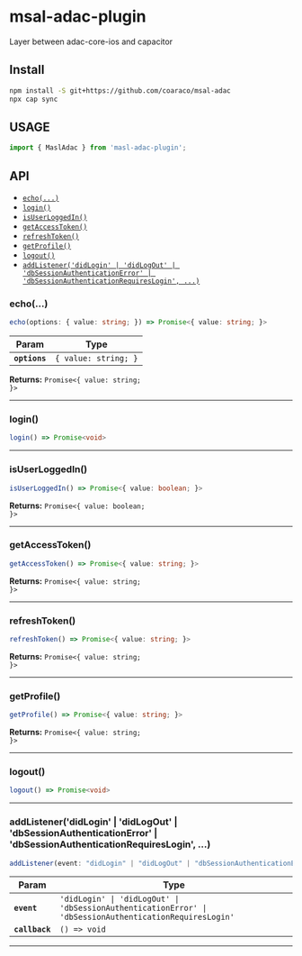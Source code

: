 # msal-adac-plugin

Layer between adac-core-ios and capacitor

## Install

```bash
npm install -S git+https://github.com/coaraco/msal-adac
npx cap sync
```

## USAGE
```typescript
import { MaslAdac } from 'masl-adac-plugin';
```

## API

<docgen-index>

* [`echo(...)`](#echo)
* [`login()`](#login)
* [`isUserLoggedIn()`](#isuserloggedin)
* [`getAccessToken()`](#getaccesstoken)
* [`refreshToken()`](#refreshtoken)
* [`getProfile()`](#getprofile)
* [`logout()`](#logout)
* [`addListener('didLogin' | 'didLogOut' | 'dbSessionAuthenticationError' | 'dbSessionAuthenticationRequiresLogin', ...)`](#addlistenerdidlogin--didlogout--dbsessionauthenticationerror--dbsessionauthenticationrequireslogin)

</docgen-index>

<docgen-api>
<!--Update the source file JSDoc comments and rerun docgen to update the docs below-->

### echo(...)

```typescript
echo(options: { value: string; }) => Promise<{ value: string; }>
```

| Param         | Type                            |
| ------------- | ------------------------------- |
| **`options`** | <code>{ value: string; }</code> |

**Returns:** <code>Promise&lt;{ value: string; }&gt;</code>

--------------------


### login()

```typescript
login() => Promise<void>
```

--------------------


### isUserLoggedIn()

```typescript
isUserLoggedIn() => Promise<{ value: boolean; }>
```

**Returns:** <code>Promise&lt;{ value: boolean; }&gt;</code>

--------------------


### getAccessToken()

```typescript
getAccessToken() => Promise<{ value: string; }>
```

**Returns:** <code>Promise&lt;{ value: string; }&gt;</code>

--------------------


### refreshToken()

```typescript
refreshToken() => Promise<{ value: string; }>
```

**Returns:** <code>Promise&lt;{ value: string; }&gt;</code>

--------------------


### getProfile()

```typescript
getProfile() => Promise<{ value: string; }>
```

**Returns:** <code>Promise&lt;{ value: string; }&gt;</code>

--------------------


### logout()

```typescript
logout() => Promise<void>
```

--------------------


### addListener('didLogin' | 'didLogOut' | 'dbSessionAuthenticationError' | 'dbSessionAuthenticationRequiresLogin', ...)

```typescript
addListener(event: "didLogin" | "didLogOut" | "dbSessionAuthenticationError" | "dbSessionAuthenticationRequiresLogin", callback: () => void) => void
```

| Param          | Type                                                                                                               |
| -------------- | ------------------------------------------------------------------------------------------------------------------ |
| **`event`**    | <code>'didLogin' \| 'didLogOut' \| 'dbSessionAuthenticationError' \| 'dbSessionAuthenticationRequiresLogin'</code> |
| **`callback`** | <code>() =&gt; void</code>                                                                                         |

--------------------

</docgen-api>
